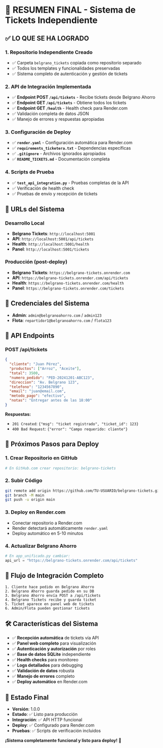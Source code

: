 # 🎯 RESUMEN FINAL - Sistema de Tickets Independiente

## ✅ **LO QUE SE HA LOGRADO**

### **1. Repositorio Independiente Creado**
- ✅ Carpeta `belgrano_tickets` copiada como repositorio separado
- ✅ Todos los templates y funcionalidades preservadas
- ✅ Sistema completo de autenticación y gestión de tickets

### **2. API de Integración Implementada**
- ✅ **Endpoint POST `/api/tickets`** - Recibe tickets desde Belgrano Ahorro
- ✅ **Endpoint GET `/api/tickets`** - Obtiene todos los tickets
- ✅ **Endpoint GET `/health`** - Health check para Render.com
- ✅ Validación completa de datos JSON
- ✅ Manejo de errores y respuestas apropiadas

### **3. Configuración de Deploy**
- ✅ **`render.yaml`** - Configuración automática para Render.com
- ✅ **`requirements_ticketera.txt`** - Dependencias específicas
- ✅ **`.gitignore`** - Archivos ignorados apropiados
- ✅ **`README_TICKETS.md`** - Documentación completa

### **4. Scripts de Prueba**
- ✅ **`test_api_integration.py`** - Pruebas completas de la API
- ✅ Verificación de health check
- ✅ Pruebas de envío y recepción de tickets

## 🔗 **URLs del Sistema**

### **Desarrollo Local**
- **Belgrano Tickets**: `http://localhost:5001`
- **API**: `http://localhost:5001/api/tickets`
- **Health**: `http://localhost:5001/health`
- **Panel**: `http://localhost:5001/tickets`

### **Producción (post-deploy)**
- **Belgrano Tickets**: `https://belgrano-tickets.onrender.com`
- **API**: `https://belgrano-tickets.onrender.com/api/tickets`
- **Health**: `https://belgrano-tickets.onrender.com/health`
- **Panel**: `https://belgrano-tickets.onrender.com/tickets`

## 🔐 **Credenciales del Sistema**

- **Admin**: `admin@belgranoahorro.com` / `admin123`
- **Flota**: `repartidor1@belgranoahorro.com` / `flota123`

## 📡 **API Endpoints**

### **POST /api/tickets**
```json
{
  "cliente": "Juan Pérez",
  "productos": ["Arroz", "Aceite"],
  "total": 3500,
  "numero_pedido": "PED-20241201-ABC123",
  "direccion": "Av. Belgrano 123",
  "telefono": "1234567890",
  "email": "juan@email.com",
  "metodo_pago": "efectivo",
  "notas": "Entregar antes de las 18:00"
}
```

**Respuestas:**
- `201 Created`: `{"msg": "ticket registrado", "ticket_id": 123}`
- `400 Bad Request`: `{"error": "Campo requerido: cliente"}`

## 🚀 **Próximos Pasos para Deploy**

### **1. Crear Repositorio en GitHub**
```bash
# En GitHub.com crear repositorio: belgrano-tickets
```

### **2. Subir Código**
```bash
git remote add origin https://github.com/TU-USUARIO/belgrano-tickets.git
git branch -M main
git push -u origin main
```

### **3. Deploy en Render.com**
- Conectar repositorio a Render.com
- Render detectará automáticamente `render.yaml`
- Deploy automático en 5-10 minutos

### **4. Actualizar Belgrano Ahorro**
```python
# En app_unificado.py cambiar:
api_url = "https://belgrano-tickets.onrender.com/api/tickets"
```

## 🔄 **Flujo de Integración Completo**

```
1. Cliente hace pedido en Belgrano Ahorro
2. Belgrano Ahorro guarda pedido en su DB
3. Belgrano Ahorro envía POST a /api/tickets
4. Belgrano Tickets recibe y guarda ticket
5. Ticket aparece en panel web de tickets
6. Admin/Flota pueden gestionar tickets
```

## 🛠️ **Características del Sistema**

- ✅ **Recepción automática** de tickets vía API
- ✅ **Panel web completo** para visualización
- ✅ **Autenticación y autorización** por roles
- ✅ **Base de datos SQLite** independiente
- ✅ **Health checks** para monitoreo
- ✅ **Logs detallados** para debugging
- ✅ **Validación de datos** robusta
- ✅ **Manejo de errores** completo
- ✅ **Deploy automático** en Render.com

## 🎯 **Estado Final**

- **Versión**: 1.0.0
- **Estado**: ✅ Listo para producción
- **Integración**: ✅ API HTTP funcional
- **Deploy**: ✅ Configurado para Render.com
- **Pruebas**: ✅ Scripts de verificación incluidos

**¡Sistema completamente funcional y listo para deploy!** 🚀 
